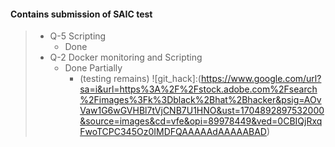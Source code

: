 #### Contains submission of SAIC test <br>
> * Q-5 Scripting
> 	*  Done
> * Q-2 Docker monitoring and Scripting
> 	* Done Partially
>  		* (testing remains)
![git_hack]:(https://www.google.com/url?sa=i&url=https%3A%2F%2Fstock.adobe.com%2Fsearch%2Fimages%3Fk%3Dblack%2Bhat%2Bhacker&psig=AOvVaw1G6wGVHBl7tVjCNB7U1HNO&ust=1704892897532000&source=images&cd=vfe&opi=89978449&ved=0CBIQjRxqFwoTCPC345Oz0IMDFQAAAAAdAAAAABAD)
